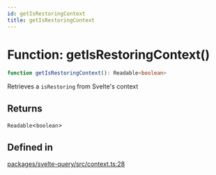 ```yaml
---
id: getIsRestoringContext
title: getIsRestoringContext
---
```


# Function: getIsRestoringContext()

```ts
function getIsRestoringContext(): Readable<boolean>
```

Retrieves a `isRestoring` from Svelte's context

## Returns

`Readable`\<`boolean`\>

## Defined in

[packages/svelte-query/src/context.ts:28](https://github.com/TanStack/query/blob/27861961bbb36e9bc25fcd45cff21b5645f02f9b/packages/svelte-query/src/context.ts#L28)
